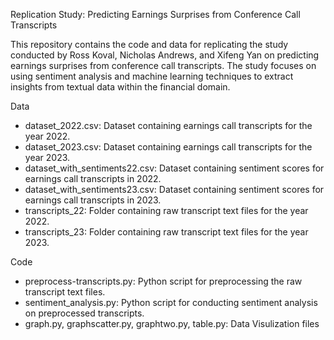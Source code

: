Replication Study: Predicting Earnings Surprises from Conference Call Transcripts

This repository contains the code and data for replicating the study conducted by Ross Koval, Nicholas Andrews, and Xifeng Yan on predicting earnings 
surprises from conference call transcripts. The study focuses on using sentiment analysis and machine learning techniques to extract insights from 
textual data within the financial domain.

Data 
- dataset_2022.csv: Dataset containing earnings call transcripts for the year 2022.
- dataset_2023.csv: Dataset containing earnings call transcripts for the year 2023.
- dataset_with_sentiments22.csv: Dataset containing sentiment scores for earnings call transcripts in 2022.
- dataset_with_sentiments23.csv: Dataset containing sentiment scores for earnings call transcripts in 2023.
- transcripts_22: Folder containing raw transcript text files for the year 2022.
- transcripts_23: Folder containing raw transcript text files for the year 2023.

Code
- preprocess-transcripts.py: Python script for preprocessing the raw transcript text files.
- sentiment_analysis.py: Python script for conducting sentiment analysis on preprocessed transcripts.
- graph.py, graphscatter.py, graphtwo.py, table.py: Data Visulization files
